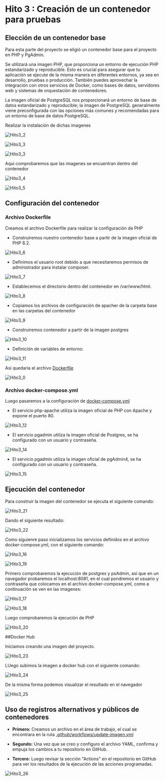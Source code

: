 # Hito 3 : Creación de un contenedor para pruebas

## Elección de un contenedor base

Para esta parte del proyecto se eligió un contenedor base para el proyecto en PHP y PgAdmin. 

Se utilizará una imagen PHP, que proporciona un entorno de ejecución PHP estandarizado y reproducible. Esto es crucial para asegurar que tu aplicación se ejecute de la misma manera en diferentes entornos, ya sea en desarrollo, pruebas o producción. También puedes aprovechar la integración con otros servicios de Docker, como bases de datos, servidores web y sistemas de orquestación de contenedores.

La imagen oficial de PostgreSQL nos proporcionará un entorno de base de datos estandarizado y reproducible; la imagen de PostgreSQL generalmente viene preconfigurada con las opciones más comunes y recomendadas para un entorno de base de datos PostgreSQL.

Realizar la instalación de dichas imagenes

![Hito3_2](img/Hito3_2.png)

![Hito3_3](img/Hito3_3.png)

![Hito3_3](img/Hito3_13.png)

Aqui comprobaremos que las imagenes se encuentran dentro del contenedor

![Hito3_4](img/Hito3_4.png)

![Hito3_5](img/Hito3_5.png)


## Configuración del contenedor

### Archivo Dockerfile

Creamos el archivo Dockerfile para realizar la configuración de PHP

 - Construiremos nuestro contenedor base a partir de la imagen oficial de PHP 8.2.
 
![Hito3_6](img/Hito3_6.png)

 - Definimos el usuario root debido a que necesitaremos permisos de administrador para instalar composer.
 
![Hito3_7](img/Hito3_7.png)

 - Establecemos el directorio dentro del contenedor en /var/www/html.
 
![Hito3_8](img/Hito3_8.png)

 - Copiamos los archivos de configuración de apacher de la carpeta base en las carpetas del contenedor
 
![Hito3_9](img/Hito3_9.png)

 - Construiremos contenedor a partir de la imagen postgres
 
![Hito3_10](img/Hito3_10.png)

 - Definición de variables de entorno:
 
![Hito3_11](img/Hito3_11.png)

Asi quedaria el archivo [Dockerfile](https://github.com/gabrielacampoverde/CC_Gabriela/blob/main/ERP-Inventario/Dockerfile)

![Hito3_0](img/Hito3_0.png)

### Archivo docker-compose.yml

Luego pasaremos a la configuración de [docker-compose.yml](https://github.com/gabrielacampoverde/CC_Gabriela/blob/main/ERP-Inventario/docker-compose.yml)

- El servicio php-apache utiliza la imagen oficial de PHP con Apache y expone el puerto 80.

![Hito3_12](img/Hito3_12.png)

- El servicio pgadmin utiliza la imagen oficial de Postgres, se ha configurado con un usuario y contraseña.

![Hito3_14](img/Hito3_14.png)

- El servicio pgadmin utiliza la imagen oficial de pgAdmin4, se ha configurado con un usuario y contraseña.

![Hito3_15](img/Hito3_15.png)

## Ejecución del contenedor

Para construir la imagen del contenedor se ejecuta el siguiente comando:

![Hito3_21](img/Hito3_21.png)

Dando el siguiente resultado:

![Hito3_22](img/Hito3_22.png)

Como siguienre paso inicializamos los servicios definidos en el archivo docker-compose.yml, con el siguiente comando:

![Hito3_16](img/Hito3_16.png)

![Hito3_19](img/Hito3_19.png)

Primero comprobaremos la ejecución de postgres y psAdmin, así que en un navegador probaremos el localhost:8081, en el cual pondremos el usuario y contraseña que colocamos en el archivo docker-compose.yml, como a continuación se ven en las imagenes:

![Hito3_17](img/Hito3_17.png)

![Hito3_18](img/Hito3_18.png)

Luego comprobaremos la ejecución de PHP

![Hito3_20](img/Hito3_20.png)

##Docker Hub

Iniciamos creando una imagen del proyecto.

![Hito3_23](img/Hito3_23.png)

LUego subimos la imagen a docker hub con el siguiente comando:

![Hito3_24](img/Hito3_24.png)

De la misma forma podemos visualizar el resultado en el navegador

![Hito3_25](img/Hito3_25.png)

## Uso de registros alternativos y públicos de contenedores 

 - **Primero:** Creamos un archivo en el área de trabajo, el cual se encontrara en la ruta [.github/workflows/update-imagen.yml](github/workflows/update-imagen.yml)

 - **Segundo:** Una vez que se creo y configuro el archivo YAML, confirma y empuja los cambios a tu repositorio en GitHub.

 - **Tercero:** Luego revisar la sección "Actions" en el repositorio en GitHub para ver los resultados de la ejecución de las acciones programadas. 

![Hito3_26](img/Hito3_26.png)















